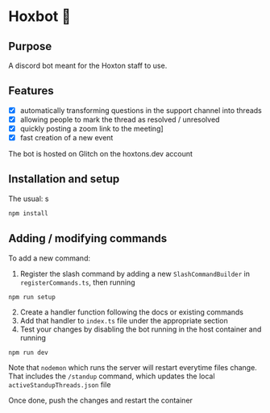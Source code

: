 # Hoxbot 🤖

## Purpose

A discord bot meant for the Hoxton staff to use.

## Features

- [x] automatically transforming questions in the support channel into threads
- [x] allowing people to mark the thread as resolved / unresolved
- [x] quickly posting a zoom link to the meeting]
- [X] fast creation of a new event 

The bot is hosted on Glitch on the hoxtons.dev account 

## Installation and setup

The usual:
s
```js
npm install
```

## Adding / modifying commands

To add a new command:
1. Register the slash command by adding a new `SlashCommandBuilder` in `registerCommands.ts`, then running
```bash
npm run setup
```
2. Create a handler function following the docs or existing commands
3. Add that handler to `index.ts` file under the appropriate section 
4. Test your changes by disabling the bot running in the host container and 
running
 ```
 npm run dev
 ```
Note that `nodemon` which runs the server will restart everytime files change. That includes the `/standup` command, which updates the local `activeStandupThreads.json` file

Once done, push the changes and restart the container